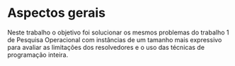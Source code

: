 <h1>Aspectos gerais</h1>
<p>Neste trabalho o objetivo foi solucionar os mesmos problemas do trabalho 1 de Pesquisa Operacional com instâncias de um tamanho mais expressivo para avaliar as limitações dos resolvedores e o uso das técnicas de programação inteira.</p>

